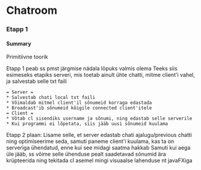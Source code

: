 # Chatroom

### Etapp 1
####
#### Summary
Primitiivne toorik

Etapp 1 peab ss pmst järgmise nädala lõpuks valmis olema
Teeks siis esimeseks etapiks serveri, mis toetab ainult ühte chatti, mitme client'i vahel, ja salvestab selle txt faili
```
= Server =
* Salvestab chati local txt faili
* Võimaldab mitmel client'il sõnumeid korraga edastada
* Broadcast'ib sõnumeid kõigile connected client'itele
= Client =
* Võtab cl sisendiks username ja sõnumi, ning edastab selle serverile
* Kui programmi ei lõpetata, siis jääb uusi sõnumeid kuulama
```

Etapp 2 plaan: Lisame selle, et server edastab chati ajalugu/previous chatti ning optimiseerime seda, samuti paneme client'i kuulama, kas ta on serveriga ühendatud, enne kui see midagi saatma hakkab
Samuti kui aega üle jääb, ss võime selle ühenduse pealt saadetavad sõnumid ära krüpteerida ning tekitada cl asemel mingi visuaalse lahenduse nt javaFXiga